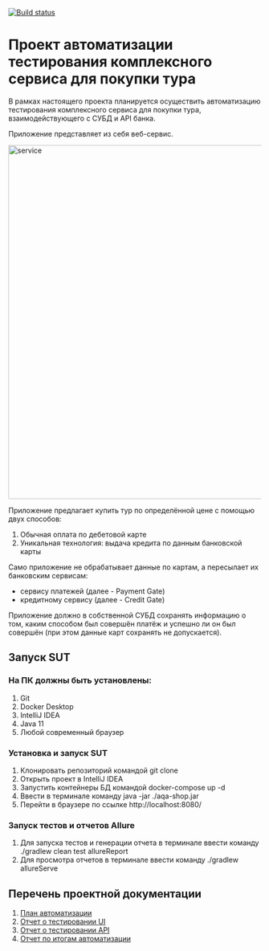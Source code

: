[![Build status](https://ci.appveyor.com/api/projects/status/wpssgrhwajsx5erk?svg=true)](https://ci.appveyor.com/project/EfimovSI/aqa-coursework-scwli)
# Проект автоматизации тестирования комплексного сервиса для покупки тура

В рамках настоящего проекта планируется осуществить автоматизацию тестирования комплексного сервиса для покупки тура, взаимодействующего с СУБД и API банка.

Приложение представляет из себя веб-сервис.

<img width="705" alt="service" src="https://user-images.githubusercontent.com/91226368/171269689-18911cd9-085a-4ac0-8a36-d0a123af2d72.png">

Приложение предлагает купить тур по определённой цене с помощью двух способов:

1. Обычная оплата по дебетовой карте
2. Уникальная технология: выдача кредита по данным банковской карты

Само приложение не обрабатывает данные по картам, а пересылает их банковским сервисам:

* сервису платежей (далее - Payment Gate)
* кредитному сервису (далее - Credit Gate)

Приложение должно в собственной СУБД сохранять информацию о том, каким способом был совершён платёж и успешно ли он был совершён (при этом данные карт сохранять не допускается).

## Запуск SUT

### На ПК должны быть установлены:

1. Git
2. Docker Desktop
3. IntelliJ IDEA
4. Java 11
5. Любой современный браузер

### Установка и запуск SUT

1. Клонировать репозиторий командой git clone
2. Открыть проект в IntelliJ IDEA
3. Запустить контейнеры БД командой  docker-compose up -d
4. Ввести в терминале команду  java -jar ./aqa-shop.jar
5. Перейти в браузере по ссылке http://localhost:8080/

### Запуск тестов и отчетов Allure
1. Для запуска тестов и генерации отчета в терминале ввести команду  ./gradlew clean test allureReport
2. Для просмотра отчетов в терминале ввести команду  ./gradlew allureServe


## Перечень проектной документации
1. [План автоматизации](https://github.com/EfimovSI/aqa-coursework/blob/bd34b0c8296c9a93fbf74f755abc9cfe9222e747/docs/Plan.md)
2. [Отчет о тестировании UI](https://github.com/EfimovSI/aqa-coursework/blob/f30d3cf2174bdfe0bac80caed1b8d6cbbb16973f/docs/UiReport.md)
3. [Отчет о тестировании API](https://github.com/EfimovSI/aqa-coursework/blob/7877d9d50adec4ddc39eec5f92c0d9bbc0e0cd9d/docs/ApiReport.md)
4. [Отчет по итогам автоматизации](https://github.com/EfimovSI/aqa-coursework/blob/f00aef2812133355d60d20d5e53fd3297d30bdc4/docs/Summary.md)
